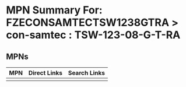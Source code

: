



# MPN Summary For: FZECONSAMTECTSW1238GTRA > con-samtec : TSW-123-08-G-T-RA

## MPNs
  

|MPN|Direct Links|Search Links|
| :--- | :--- | :--- |
||||
